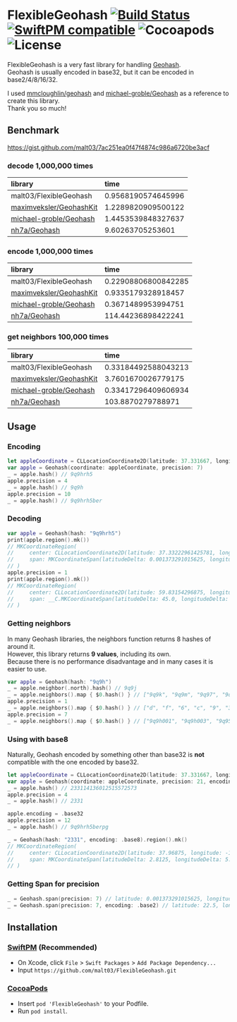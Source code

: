 # FlexibleGeohash [![Build Status](https://travis-ci.org/malt03/FlexibleGeohash.svg?branch=master)](https://travis-ci.org/malt03/FlexibleGeohash) [![SwiftPM compatible](https://img.shields.io/badge/SwiftPM-compatible-4BC51D.svg)](https://github.com/apple/swift-package-manager) ![Cocoapods](https://img.shields.io/cocoapods/v/FlexibleGeohash) ![License](https://img.shields.io/github/license/malt03/FlexibleGeohash.svg)

FlexibleGeohash is a very fast library for handling [Geohash](https://en.wikipedia.org/wiki/Geohash).  
Geohash is usually encoded in base32, but it can be encoded in base2/4/8/16/32.

I used [mmcloughlin/geohash](https://github.com/mmcloughlin/geohash) and [michael-groble/Geohash](https://github.com/michael-groble/Geohash) as a reference to create this library.  
Thank you so much!

## Benchmark
https://gist.github.com/malt03/7ac251ea0f47f4874c986a6720be3acf

### decode 1,000,000 times
|library|time|
|:--|:--|
|malt03/FlexibleGeohash|0.9568190574645996|
|[maximveksler/GeohashKit](https://github.com/maximveksler/GeohashKit)|1.2289820909500122|
|[michael-groble/Geohash](https://github.com/michael-groble/Geohash)|1.4453539848327637|
|[nh7a/Geohash](https://github.com/nh7a/Geohash)|9.60263705253601|

### encode 1,000,000 times
|library|time|
|:--|:--|
|malt03/FlexibleGeohash|0.22908806800842285|
|[maximveksler/GeohashKit](https://github.com/maximveksler/GeohashKit)|0.9335179328918457|
|[michael-groble/Geohash](https://github.com/michael-groble/Geohash)|0.3671489953994751|
|[nh7a/Geohash](https://github.com/nh7a/Geohash)|114.44236898422241|

### get neighbors 100,000 times
|library|time|
|:--|:--|
|malt03/FlexibleGeohash|0.33184492588043213|
|[maximveksler/GeohashKit](https://github.com/maximveksler/GeohashKit)|3.7601670026779175|
|[michael-groble/Geohash](https://github.com/michael-groble/Geohash)|0.33417296409606934|
|[nh7a/Geohash](https://github.com/nh7a/Geohash)|103.8870279788971|

## Usage
### Encoding
```swift
let appleCoordinate = CLLocationCoordinate2D(latitude: 37.331667, longitude: -122.030833)
var apple = Geohash(coordinate: appleCoordinate, precision: 7)
_ = apple.hash() // 9q9hrh5
apple.precision = 4
_ = apple.hash() // 9q9h
apple.precision = 10
_ = apple.hash() // 9q9hrh5ber
```

### Decoding
```swift
var apple = Geohash(hash: "9q9hrh5")
print(apple.region().mk())
// MKCoordinateRegion(
//     center: CLLocationCoordinate2D(latitude: 37.33222961425781, longitude: -122.03132629394531),
//     span: MKCoordinateSpan(latitudeDelta: 0.001373291015625, longitudeDelta: 0.001373291015625)
// )
apple.precision = 1
print(apple.region().mk())
// MKCoordinateRegion(
//     center: CLLocationCoordinate2D(latitude: 59.83154296875, longitude: -99.53201293945312),
//     span: __C.MKCoordinateSpan(latitudeDelta: 45.0, longitudeDelta: 45.0)
// )
```

### Getting neighbors
In many Geohash libraries, the neighbors function returns 8 hashes of around it.  
However, this library returns **9 values**, including its own.  
Because there is no performance disadvantage and in many cases it is easier to use.
```swift
var apple = Geohash(hash: "9q9h")
_ = apple.neighbor(.north).hash() // 9q9j
_ = apple.neighbors().map { $0.hash() } // ["9q9k", "9q9m", "9q97", "9q9j", "9q9h", "9q95", "9q8u", "9q8v", "9q8g"]
apple.precision = 1
_ = apple.neighbors().map { $0.hash() } // ["d", "f", "6", "c", "9", "3", "8", "b", "2"]
apple.precision = 7
_ = apple.neighbors().map { $0.hash() } // ["9q9h001", "9q9h003", "9q95bpc", "9q9h002", "9q9h000", "9q95bpb", "9q8upbp", "9q8upbr", "9q8gzzz"]
```

### Using with base8
Naturally, Geohash encoded by something other than base32 is **not** compatible with the one encoded by base32.
```swift
let appleCoordinate = CLLocationCoordinate2D(latitude: 37.331667, longitude: -122.030833)
var apple = Geohash(coordinate: appleCoordinate, precision: 21, encoding: .base8)
_ = apple.hash() // 233114136012515572573
apple.precision = 4
_ = apple.hash() // 2331

apple.encoding = .base32
apple.precision = 12
_ = apple.hash() // 9q9hrh5berpg

_ = Geohash(hash: "2331", encoding: .base8).region().mk()
// MKCoordinateRegion(
//     center: CLLocationCoordinate2D(latitude: 37.96875, longitude: -120.9375),
//     span: MKCoordinateSpan(latitudeDelta: 2.8125, longitudeDelta: 5.625)
// )
```

### Getting Span for precision
```swift
_ = Geohash.span(precision: 7) // latitude: 0.001373291015625, longitude: 0.001373291015625
_ = Geohash.span(precision: 7, encoding: .base2) // latitude: 22.5, longitude: 22.5
```

## Installation

### [SwiftPM](https://github.com/apple/swift-package-manager) (Recommended)

- On Xcode, click `File` > `Swift Packages` > `Add Package Dependency...`
- Input `https://github.com/malt03/FlexibleGeohash.git`

### [CocoaPods](https://github.com/cocoapods/cocoapods)

- Insert `pod 'FlexibleGeohash'` to your Podfile.
- Run `pod install`.
